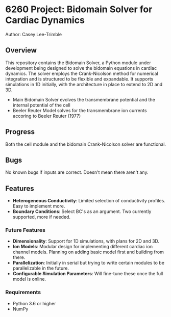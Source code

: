 # 6260 Project: Bidomain Solver for Cardiac Dynamics
Author: Casey Lee-Trimble

## Overview
This repository contains the Bidomain Solver, a Python module under development being designed to solve the bidomain equations in cardiac dynamics. The solver employs the Crank-Nicolson method for numerical integration and is structured to be flexible and expandable. It supports simulations in 1D initially, with the architecture in place to extend to 2D and 3D. 

- Main Bidomain Solver evolves the transmembrane potential and the internal potential of the cell
- Beeler Reuter Model solves for the transmembrane ion currents accoring to Beeler Reuter (1977)

## Progress
Both the cell module and the bidomain Crank-Nicolson solver are functional.

## Bugs
No known bugs if inputs are correct. Doesn't mean there aren't any.

## Features
- **Heterogeneous Conductivity**: Limited selection of conductivity profiles. Easy to implement more.
- **Boundary Conditions**: Select BC's as an argument. Two currently supported, more if needed.
### Future Features
- **Dimensionality**: Support for 1D simulations, with plans for 2D and 3D.
- **Ion Models**: Modular design for implementing different cardiac ion channel models. Planning on adding basic model first and building from there.
- **Parallelization**: Initially in serial but trying to write certain modules to be parallelizable in the future.
- **Configurable Simulation Parameters**: Will fine-tune these once the full model is online.

### Requirements
- Python 3.6 or higher
- NumPy

##

